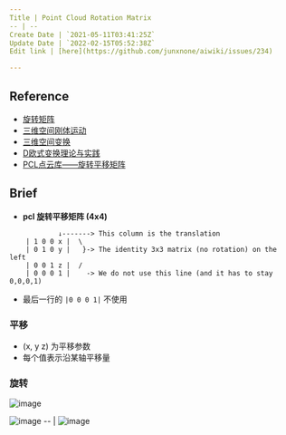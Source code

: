 ```yaml
---
Title | Point Cloud Rotation Matrix
-- | --
Create Date | `2021-05-11T03:41:25Z`
Update Date | `2022-02-15T05:52:38Z`
Edit link | [here](https://github.com/junxnone/aiwiki/issues/234)

---
```

## Reference
- [旋转矩阵](https://zh.wikipedia.org/wiki/%E6%97%8B%E8%BD%AC%E7%9F%A9%E9%98%B5)
- [三维空间刚体运动](https://blog.csdn.net/weixin_40883049/article/details/86567439)
- [三维空间变换](https://blog.csdn.net/weixin_43827285/article/details/106073977)
- [D欧式变换理论与实践](https://blog.csdn.net/u011178262/article/details/84479181)
- [PCL点云库——旋转平移矩阵](https://blog.csdn.net/fei_12138/article/details/110280338)

## Brief

- **pcl 旋转平移矩阵 (4x4)**



```
            ↓-------> This column is the translation
    | 1 0 0 x |  \
    | 0 1 0 y |   }-> The identity 3x3 matrix (no rotation) on the left
    | 0 0 1 z |  /
    | 0 0 0 1 |    -> We do not use this line (and it has to stay 0,0,0,1)
```
- 最后一行的 `|0 0 0 1|` 不使用

### 平移
- (x, y z) 为平移参数
- 每个值表示沿某轴平移量

### 旋转



![image](https://user-images.githubusercontent.com/2216970/118071034-912f3f80-b3d9-11eb-84c2-c64f753886fe.png)


![image](https://user-images.githubusercontent.com/2216970/117754817-b000cb00-b24d-11eb-82e6-e2bce98daa38.png) 
-- | 
![image](https://user-images.githubusercontent.com/2216970/117754877-cb6bd600-b24d-11eb-84b0-9c41665e67ed.png)



